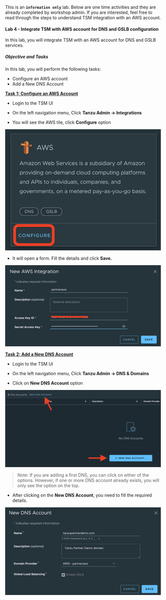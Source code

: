 This is an **`information only`** lab. Below are one time activities and they are already completed by workshop admin. If you are interested, feel free to read through the steps to understand TSM integration with an AWS account. 

#### Lab 4 - Integrate TSM with AWS account for DNS and GSLB configuration

In this lab, you will integrate TSM with an AWS account for DNS and GSLB services.

##### Objective and Tasks   

In this lab, you will perform the following tasks: 

* Configure an AWS account
* Add a New DNS Account

<ins> **Task 1: Configure an AWS Account** </ins>

* Login to the TSM UI

* On the left navigation menu, Click **Tanzu Admin -\> Integrations**

* You will see the AWS tile, click **Configure** option

![](./media/image35.png)

* It will open a form. Fill the details and click **Save.**

![](./media/image36.png)
 
<ins>**Task 2: Add a New DNS Account**</ins>

* Login to the TSM UI

* On the left navigation menu, Click **Tanzu Admin -\> DNS & Domains**

* Click on **New DNS Account** option

![](./media/image37.png)
 
> Note: If you are adding a first DNS, you can click on either of the options. However, if one or more DNS account already exists, you will only see the option on the top.

* After clicking on the **New DNS Account**, you need to fill the required details.

![](./media/image38.png)